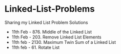 # Linked-List-Problems
Sharing my Linked List Problem Solutions

- 11th Feb - 876. Middle of the Linked List
- 11th Feb - 203. Remove Linked List Elements
- 11th feb - 2130. Maximum Twin Sum of a Linked List
- 11th feb - 61. Rotate List
